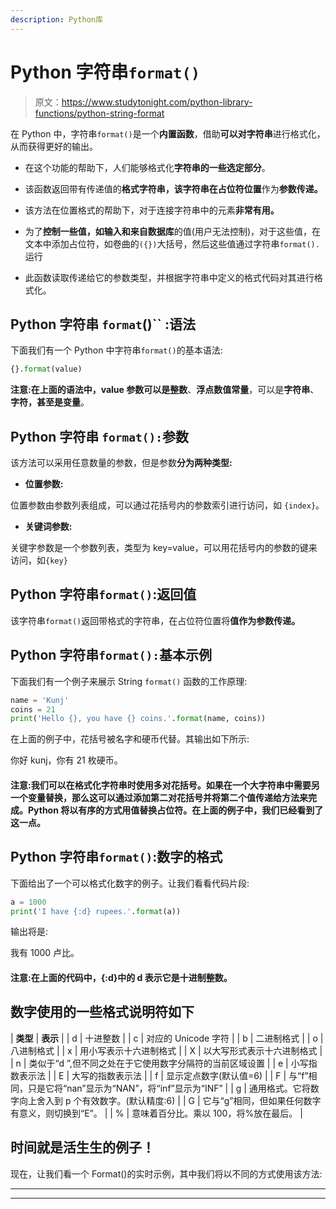 ```yaml
---
description: Python库
---
```


# Python 字符串`format()`

> 原文：<https://www.studytonight.com/python-library-functions/python-string-format>

在 Python 中，字符串`format()`是一个**内置函数**，借助**可以对字符串**进行格式化，从而获得更好的输出。

*   在这个功能的帮助下，人们能够格式化**字符串的一些选定部分**。

*   该函数返回带有传递值的**格式字符串，该字符串在占位符位置**作为**参数传递。**

*   该方法在位置格式的帮助下，对于连接字符串中的元素**非常有用。**

*   为了**控制一些值，如输入和来自数据库**的值(用户无法控制)，对于这些值，在文本中添加占位符，如卷曲的`({})`大括号，然后这些值通过字符串`format().`运行

*   此函数读取传递给它的参数类型，并根据字符串中定义的格式代码对其进行格式化。

## Python 字符串 `format`()`` :语法

下面我们有一个 Python 中字符串`format()`的基本语法:

```py
{}.format(value)
```

**注意:**在上面的语法中，value 参数可以是**整数**、**浮点数值常量**，可以是**字符串**、**字符，甚至是变量**。

## Python 字符串 `format():`参数

该方法可以采用任意数量的参数，但是参数**分为两种类型:**

*   **位置参数:**

位置参数由参数列表组成，可以通过花括号内的参数索引进行访问，如 `{index}`。

*   **关键词参数:**

关键字参数是一个参数列表，类型为 key=value，可以用花括号内的参数的键来访问，如`{key}`

## Python 字符串`format()`:返回值

该字符串`format()`返回带格式的字符串，在占位符位置将**值作为参数传递。**

## Python 字符串`format():`基本示例

下面我们有一个例子来展示 String `format()` 函数的工作原理:

```py
name = 'Kunj'
coins = 21
print('Hello {}, you have {} coins.'.format(name, coins))
```

在上面的例子中，花括号被名字和硬币代替。其输出如下所示:

你好 kunj，你有 21 枚硬币。

#### 注意:我们可以在格式化字符串时使用多对花括号。如果在一个大字符串中需要另一个变量替换，那么这可以通过添加第二对花括号并将第二个值传递给方法来完成。Python 将以有序的方式用值替换占位符。在上面的例子中，我们已经看到了这一点。

## Python 字符串`format()`:数字的格式

下面给出了一个可以格式化数字的例子。让我们看看代码片段:

```py
a = 1000
print('I have {:d} rupees.'.format(a))
```

输出将是:

我有 1000 卢比。

#### 注意:在上面的代码中，{:d}中的 d 表示它是十进制整数。

## 数字使用的一些格式说明符如下

| **类型** | **表示** |
| d | 十进整数 |
| c | 对应的 Unicode 字符 |
| b | 二进制格式 |
| o | 八进制格式 |
| x | 用小写表示十六进制格式 |
| X | 以大写形式表示十六进制格式 |
| n | 类似于“d ”,但不同之处在于它使用数字分隔符的当前区域设置 |
| e | 小写指数表示法 |
| E | 大写的指数表示法 |
| f | 显示定点数字(默认值=6) |
| F | 与“f”相同，只是它将“nan”显示为“NAN”，将“inf”显示为“INF” |
| g | 通用格式。它将数字向上舍入到 p 个有效数字。(默认精度:6) |
| G | 它与“g”相同，但如果任何数字有意义，则切换到“E”。 |
| % | 意味着百分比。乘以 100，将%放在最后。 |

## 时间就是活生生的例子！

现在，让我们看一个 Format()的实时示例，其中我们将以不同的方式使用该方法:

* * *

* * *